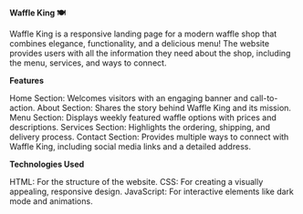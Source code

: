 **Waffle King 🍽️**

Waffle King is a responsive landing page for a modern waffle shop that combines elegance, functionality, and a delicious menu! The website provides users with all the information they need about the shop, including the menu, services, and ways to connect.

**Features**

Home Section: Welcomes visitors with an engaging banner and call-to-action.
About Section: Shares the story behind Waffle King and its mission.
Menu Section: Displays weekly featured waffle options with prices and descriptions. 
Services Section: Highlights the ordering, shipping, and delivery process. 
Contact Section: Provides multiple ways to connect with Waffle King, including social media links and a detailed address.

**Technologies Used**

HTML: For the structure of the website.
CSS: For creating a visually appealing, responsive design.
JavaScript: For interactive elements like dark mode and animations. 

